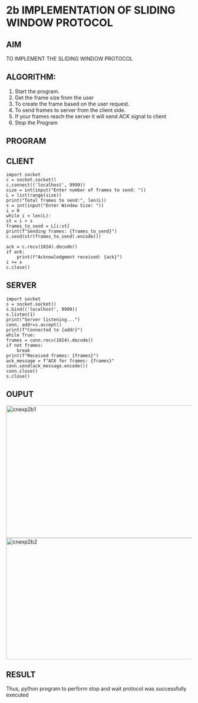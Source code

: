 # 2b IMPLEMENTATION OF SLIDING WINDOW PROTOCOL
## AIM
TO IMPLEMENT THE SLIDING WINDOW PROTOCOL
## ALGORITHM:
1. Start the program.
2. Get the frame size from the user
3. To create the frame based on the user request.
4. To send frames to server from the client side.
5. If your frames reach the server it will send ACK signal to client
6. Stop the Program
## PROGRAM
## CLIENT
    import socket
    c = socket.socket()
    c.connect(('localhost', 9999))
    size = int(input("Enter number of frames to send: "))
    L = list(range(size))
    print("Total frames to send:", len(L))
    s = int(input("Enter Window Size: "))
    i = 0
    while i < len(L):
    st = i + s
    frames_to_send = L[i:st]
    print(f"Sending frames: {frames_to_send}")
    c.send(str(frames_to_send).encode())

    ack = c.recv(1024).decode()
    if ack:
        print(f"Acknowledgment received: {ack}")
    i += s
    c.close()

## SERVER
    import socket
    s = socket.socket()
    s.bind(('localhost', 9999))
    s.listen(1)
    print("Server listening...")
    conn, addr=s.accept()
    print(f"Connected to {addr}")
    while True:
    frames = conn.recv(1024).decode()
    if not frames:
        break
    print(f"Received frames: {frames}")
    ack_message = f"ACK for frames: {frames}"
    conn.send(ack_message.encode())
    conn.close()
    s.close()
## OUPUT

<img width="1650" height="360" alt="cnexp2b1" src="https://github.com/user-attachments/assets/4b2244d8-6a1b-4482-ac02-0825f55c2e12" />
<img width="1614" height="330" alt="cnexp2b2" src="https://github.com/user-attachments/assets/fcb79586-eb75-4ee7-8a1a-d39ad5cf2cbb" />

## RESULT
Thus, python program to perform stop and wait protocol was successfully executed
